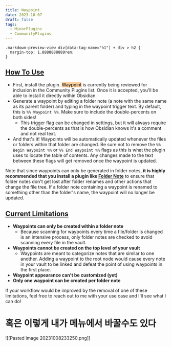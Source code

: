 ```yaml
---
title: Waypoint
date: 2023-10-07
draft: false
tags:
  - MinorPlugins
  - CommunityPlugins
---
```



```
.markdown-preview-view div[data-tag-name="h1"] + div > h2 {
  margin-top: 1.8888888889rem;
}
```

## [How To Use](https://github.com/IdreesInc/Waypoint#how-to-use)

- First, install the plugin. <mark style="background: #FFB86CA6;">Waypoint</mark> is currently being reviewed for inclusion in the Community Plugins list. Once it is accepted, you'll be able to install it directly within Obsidian.
- Generate a waypoint by editing a folder note (a note with the same name as its parent folder) and typing in the waypoint trigger text. By default, this is `%% Waypoint %%`. Make sure to include the double-percents on both sides!
    - This trigger flag can be changed in settings, but it will always require the double-percents as that is how Obsidian knows it's a comment and not real text.
- And that's it! Waypoints will be automatically updated whenever the files or folders within that folder are changed. Be sure not to remove the `%% Begin Waypoint %%` or `%% End Waypoint %%` flags as this is what the plugin uses to locate the table of contents. Any changes made to the text between these flags will get removed once the waypoint is updated.

Note that since waypoints can only be generated in folder notes, **it is highly recommended that you install a plugin like [Folder Note](https://github.com/xpgo/obsidian-folder-note-plugin)** to ensure that folder notes don't get lost after folder renames and other actions that change the file tree. If a folder note containing a waypoint is renamed to something other than the folder's name, the waypoint will no longer be updated.

## [Current Limitations](https://github.com/IdreesInc/Waypoint#current-limitations)

- **Waypoints can only be created within a folder note**
    - Because scanning for waypoints every time a file/folder is changed is an intensive process, only folder notes are checked to avoid scanning every file in the vault.
- **Waypoints cannot be created on the top level of your vault**
    - Waypoints are meant to categorize notes that are similar to one another. Adding a waypoint to the root node would cause every note in your vault to be linked and defeat the point of using waypoints in the first place.
- **Waypoint appearance can't be customized (yet)**
- **Only one waypoint can be created per folder note**

If your workflow would be improved by the removal of one of these limitations, feel free to reach out to me with your use case and I'll see what I can do!

# 혹은 이렇게 내가 메뉴에서 바꿀수도 있다
![[Pasted image 20231008233250.png]]